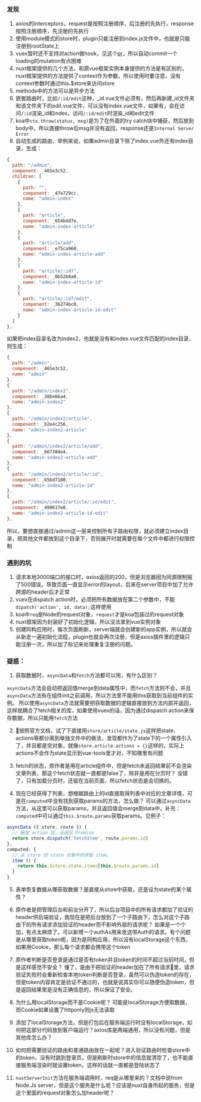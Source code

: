 
### 发现
1. axios的interceptors，request是按照注册顺序，后注册的先执行，response按照注册顺序，先注册的先执行
2. 使用module模式的store时，plugin只能注册到index.js文件中，也就是只能注册到rootState上
3. vuex暂时还不支持对action做hook，见这个[pr](https://github.com/vuejs/vuex/pull/1115)，所以自动commit一个loading的mutation有点困难
4. nuxt框架提供的几个方法，和原vue框架实例本身提供的方法是有区别的，nuxt框架提供的方法提供了context作为参数，所以使用时要注意，没有context参数时通过this.$store来访问store
5. methods中的方法可以是异步方法
6. 嵌套路由时，比如`/:id/edit`这种，_id.vue文件必须有，然后再新建_id文件夹和该文件夹下的edit.vue文件，可以没有index.vue文件，如果有，会在访问`/:id`渲染_id和index，访问`/:id/edit`时渲染_id和edit文件
7. koa中`ctx.throw(status, msg)`是为了在外面的try catch块中捕获，然后放到body中，所以直接throw后msg并没有返回，response还是`Internal Server Error`
8. 自动生成的路由，举例来说，如果admin目录下除了index.vue外还有index目录，生成：
```javascript
{
  path: "/admin",
  component: _465e3c52,
  children: [
    {
      path: "",
      component: _47e729cc,
      name: "admin-index"
    },
    {
      path: "article",
      component: _654bdd7e,
      name: "admin-index-article"
    },
    {
      path: "article/add",
      component: _e75ca960,
      name: "admin-index-article-add"
    },
    {
      path: "article/:id?",
      component: _0b52b8a8,
      name: "admin-index-article-id"
    },
    {
      path: "article/:id?/edit",
      component: _36274bc0,
      name: "admin-index-article-id-edit"
    }
  ]
},
```
如果把index目录名改为index2，也就是没有和index.vue文件匹配的index目录，则生成：
```javascript
{
  path: "/admin",
  component: _465e3c52,
  name: "admin"
},
{
  path: "/admin/index2",
  component: _38be66a4,
  name: "admin-index2"
},
{
  path: "/admin/index2/article",
  component: _b2e4c256,
  name: "admin-index2-article"
},
{
  path: "/admin/index2/article/add",
  component: _66738de4,
  name: "admin-index2-article-add"
},
{
  path: "/admin/index2/article/:id",
  component: _65bd7180,
  name: "admin-index2-article-id"
},
{
  path: "/admin/index2/article/:id/edit",
  component: _499617e8,
  name: "admin-index2-article-id-edit"
},
```
所以，要想直接通过/admin这一层来控制所有子路由权限，就必须建立index目录，把其他文件都放到这个目录下，否则展开时就需要在每个文件中都进行权限控制


### 遇到的坑
1. 请求本地3000端口的接口时，axios返回的200，但是浏览器因为同源限制报了500错误，导致页面一直显示error的layout，后来在server项目中加了允许跨源的header后才正常
2. vuex在dispatch action时，必须把所有数据放在第二个参数中，不能`dipatch('action', id, data);`这样使用
3. koa中`req`是Node的request对象，`request`才是koa包装过的request对象
4. nuxt框架因为封装好了初始化逻辑，所以没法拿到vue实例对象
5. 创建同构应用时，每次页面刷新，server端就会创建新的app实例，所以就会从新走一遍初始化流程，plugin也就会再次注册，但是axios插件里的逻辑只能注册一次，所以加了标记来处理重复注册的问题。

### 疑惑：
1. 获取数据时，`asyncData`和`fetch`方法都可以用，有什么区别？

`asyncData`方法会自动把返回值merge到data属性中，而`fetch`方法则不会，并且`asyncData`方法有在组件init之前调用，所以方法里不能用this获取到当前组件的实例。
所以使用`asyncData`方法就需要把获取数据的逻辑直接放到方法内部并返回，这样就耦合了fetch相关的库，如果使用vuex的话，因为通过dispatch action来保存数据，所以只能用`fetch`方法

2. 按照官方文档，试了下直接用`store/article/state.js`这样把state、actions等都分离到单独文件中的做法，发现都作为了state下的一个属性引入了，并且都是空对象，就像`store.article.actions = {}`这样的，实际上actions不会作为state显示到vue-tools里才对，不知哪里有问题

3. fetch的状态，原作者是用在article组件中，但是fetch未返回结果前不会渲染文章列表，那这个fetch状态就一直都是false了，除非是用在分页时？
没错了，只有加载分页时，还留在当前页面，所以fetch状态是会切换的。

4. 现在已经获得了列表，想根据路由上的id直接取得列表中对应的文章详情，可是在`computed`中没有找到获取params的方法，怎么做？
可以通过`asyncData`方法，从这里可以获取params，并且返回值会merge到data中。补充：`computed`中可以通过`this.$route.params`获取params。见例子：
```javascript
asyncData ({ store, route }) {
  // 触发 action 后，会返回 Promise
  return store.dispatch('fetchItem', route.params.id)
},
computed: {
  // 从 store 的 state 对象中的获取 item。
  item () {
    return this.$store.state.items[this.$route.params.id]
  }
}
```

5. 表单恢复数据从哪获取数据？是直接从store中获取，还是设为state的某个属性？

6. 原作者是把管理后台和前台分开了，所以后台项目中的所有请求都加了验证的header供后端验证，我现在是把后台放到了一个子路由下，怎么对这个子路由下的所有请求添加验证的header而不影响外层的请求呢？
如果是一个个加，有点太麻烦了。可以新增一个authAx用来发送带Auth的请求。有个问题是从哪里获取token呢，因为是同构应用，所以没有localStorage这个东西，如果用Cookie，那么每个请求都会携带这个token

7. 原作者判断是否登录是通过是否有token并且token的时间不超过当前时间，但是这样感觉不安全？
懂了，是由于把验证的header加在了所有请求里，请求验证失败时会重新检查本地token判断是否登录，虽然可以伪造token的存在，但是token内容肯定是验证不通过的，也就是说其实你可以随便伪造token，但是返回结果里是没有正确信息的，所以保证了安全。

8. 为什么用localStorage而不是Cookie呢？
可能是localStorage方便取数据，而Cookie如果设置了httponly则js无法读取

9. 添加了localStorage方法，但是打包后在服务端运行时没有localStorage，如何把这部分代码放到客户端运行？axios库是两端通用，所以没有问题，但是其他库怎么办？

10. 如何把需要验证的路由和普通路由放在一起呢？进入验证路由时检查store中的token，没有时跳到登录页，但是刷新时store中的信息就清空了，也不能直接服务端渲染时就设置token，这样的话就一直都是登陆状态了

11. `nuxtServerInit`方法在服务端调用时，req是从哪里来的？文档中说from Node.Js server，但是这个服务是什么呢？应该是nuxt自身所起的服务，但是这个里面的request对象怎么加header呢？
